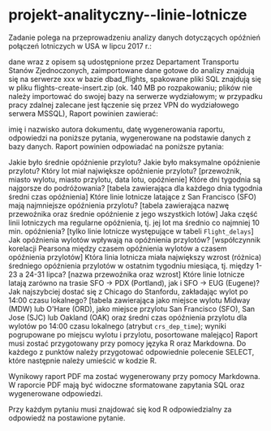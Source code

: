 # projekt-analityczny--linie-lotnicze

Zadanie polega na przeprowadzeniu analizy danych dotyczących opóźnień połączeń lotniczych w USA w lipcu 2017 r.:

dane wraz z opisem są udostępnione przez Departament Transportu Stanów Zjednoczonych,
zaimportowane dane gotowe do analizy znajdują się na serwerze xxx w bazie dbad_flights,
spakowane pliki SQL znajdują się w pliku flights-create-insert.zip (ok. 140 MB po rozpakowaniu; plików nie należy importować do swojej bazy na serwerze wydziałowym; w przypadku pracy zdalnej zalecane jest łączenie się przez VPN do wydziałowego serwera MSSQL),
Raport powinien zawierać:

imię i nazwisko autora dokumentu,
datę wygenerowania raportu,
odpowiedzi na poniższe pytania, wygenerowane na podstawie danych z bazy danych.
Raport powinien odpowiadać na poniższe pytania:

Jakie było średnie opóźnienie przylotu?
Jakie było maksymalne opóźnienie przylotu?
Który lot miał największe opóźnienie przylotu?
[przewoźnik, miasto wylotu, miasto przylotu, data lotu, opóźnienie]
Które dni tygodnia są najgorsze do podróżowania?
[tabela zawierająca dla każdego dnia tygodnia średni czas opóźnienia]
Które linie lotnicze latające z San Francisco (SFO) mają najmniejsze opóźnienia przylotu?
[tabela zawierająca nazwę przewoźnika oraz średnie opóźnienie z jego wszystkich lotów]
Jaka część linii lotniczych ma regularne opóźnienia, tj. jej lot ma średnio co najmniej 10 min. opóźnienia?
[tylko linie lotnicze występujące w tabeli `Flight_delays`]
Jak opóźnienia wylotów wpływają na opóźnienia przylotów?
[współczynnik korelacji Pearsona między czasem opóźnienia wylotów a czasem opóźnienia przylotów]
Która linia lotnicza miała największy wzrost (różnica) średniego opóźnienia przylotów w ostatnim tygodniu miesiąca, tj. między 1-23 a 24-31 lipca?
[nazwa przewoźnika oraz wzrost]
Które linie lotnicze latają zarówno na trasie SFO → PDX (Portland), jak i SFO → EUG (Eugene)?
Jak najszybciej dostać się z Chicago do Stanfordu, zakładając wylot po 14:00 czasu lokalnego?
[tabela zawierająca jako miejsce wylotu Midway (MDW) lub O'Hare (ORD), jako miejsce przylotu San Francisco (SFO), San Jose (SJC) lub Oakland (OAK) oraz średni czas opóźnienia przylotu dla wylotów po 14:00 czasu lokalnego (atrybut `crs_dep_time`); wyniki pogrupowane po miejscu wylotu i przylotu, posortowane malejąco]
Raport musi zostać przygotowany przy pomocy języka R oraz Markdowna. Do każdego z punktów należy przygotować odpowiednie polecenie SELECT, które następnie należy umieścić w kodzie R.

Wynikowy raport PDF ma zostać wygenerowany przy pomocy Markdowna. W raporcie PDF mają być widoczne sformatowane zapytania SQL oraz wygenerowane odpowiedzi.

Przy każdym pytaniu musi znajdować się kod R odpowiedzialny za odpowiedź na postawione pytanie.



